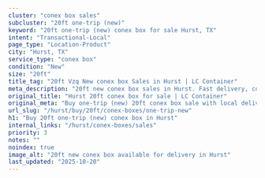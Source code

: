 ```yaml
---
cluster: "conex box sales"
subcluster: "20ft one-trip (new)"
keyword: "20ft one-trip (new) conex box for sale Hurst, TX"
intent: "Transactional-Local"
page_type: "Location-Product"
city: "Hurst, TX"
service_type: "conex box"
condition: "New"
size: "20ft"
title_tag: "20ft Vzq New conex box Sales in Hurst | LC Container"
meta_description: "20ft new conex box sales in Hurst. Fast delivery, competitive pricing. Serving conex boxes area. Quote ID: NJZ. Call (214) 524-4168 for your free quote today."
original_title: "Hurst 20ft conex box for sale | LC Container"
original_meta: "Buy one-trip (new) 20ft conex box sale with local delivery in Hurst, TX. LC Container — local Since 2003. Request a fast quote today."
url_slug: "/hurst/buy/20ft/conex-boxes/one-trip-new"
h1: "Buy 20ft one-trip (new) conex box in Hurst"
internal_links: "/hurst/conex-boxes/sales"
priority: 3
notes: ""
noindex: true
image_alt: "20ft new conex box available for delivery in Hurst"
last_updated: "2025-10-20"
---
```


<!-- TODO: Add unique city/inventory copy, images, and internal links here. -->
